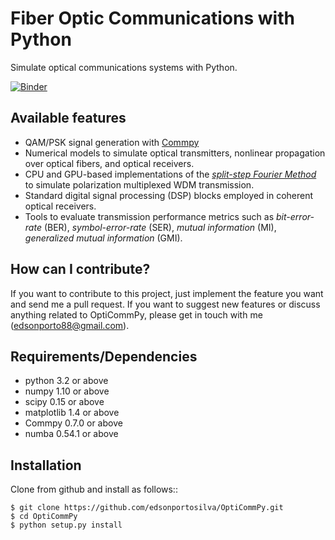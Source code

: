 # Fiber Optic Communications with Python

Simulate optical communications systems with Python.

[![Binder](https://mybinder.org/badge_logo.svg)](https://mybinder.org/v2/gh/edsonportosilva/OptiCommpy-public/HEAD?urlpath=lab)

## Available features

* QAM/PSK signal generation with [Commpy](https://github.com/veeresht/CommPy)
* Numerical models to simulate optical transmitters, nonlinear propagation over optical fibers, and optical receivers.
* CPU and GPU-based implementations of the [*split-step Fourier Method*](https://en.wikipedia.org/wiki/Split-step_method) to simulate polarization multiplexed WDM transmission.
* Standard digital signal processing (DSP) blocks employed in coherent optical receivers.
* Tools to evaluate transmission performance metrics such as *bit-error-rate* (BER), *symbol-error-rate* (SER), *mutual information* (MI), *generalized mutual information* (GMI).


How can I contribute?
---------------------
If you want to contribute to this project, just implement the feature you want and send me a pull request. If you want to suggest new features or discuss anything related to OptiCommPy, please get in touch with me (edsonporto88@gmail.com).

Requirements/Dependencies
-------------------------
- python 3.2 or above
- numpy 1.10 or above
- scipy 0.15 or above
- matplotlib 1.4 or above
- Commpy 0.7.0 or above
- numba 0.54.1 or above

Installation
------------

Clone from github and install as follows::

```
$ git clone https://github.com/edsonportosilva/OptiCommPy.git
$ cd OptiCommPy
$ python setup.py install
